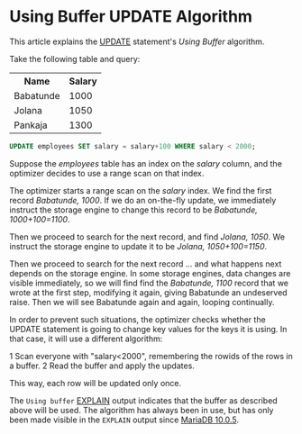 # Using Buffer UPDATE Algorithm

This article explains the [UPDATE](/sql-statements-structure/sql-statements/data-manipulation/changing-deleting-data/update/) statement's <em>Using Buffer</em> algorithm.

Take the following table and query:

<table><tbody><tr><th>Name</th><th>Salary</th></tr>
<tr><td>Babatunde</td><td>1000</td></tr>
<tr><td>Jolana</td><td>1050</td></tr>
<tr><td>Pankaja</td><td>1300</td></tr>
</tbody></table>

```sql
UPDATE employees SET salary = salary+100 WHERE salary < 2000;
```

Suppose the <em>employees</em> table has an index on the <em>salary</em> column, and the optimizer decides to use a range scan on that index.

The optimizer starts a range scan on the <em>salary</em> index. We find the first record <em>Babatunde, 1000</em>. If we do an on-the-fly update, we immediately instruct the storage engine to change this record to be <em>Babatunde, 1000+100=1100</em>.

Then we proceed to search for the next record, and find <em>Jolana, 1050</em>. We instruct the storage engine to update it to be <em>Jolana, 1050+100=1150</em>.

Then we proceed to search for the next record ... and what happens next depends on the storage engine. In some storage engines, data changes are visible immediately, so we will find find the <em>Babatunde, 1100</em> record that we wrote at the first step, modifying it again, giving Babatunde an undeserved raise. Then we will see Babatunde again and again, looping continually.

In order to prevent such situations, the optimizer checks whether the UPDATE statement is going to change key values for the keys it is using. In that case, it will use a different algorithm:

1 Scan everyone with "salary&lt;2000", remembering the rowids of the rows in a buffer.
2 Read the buffer and apply the updates.

This way, each row will be updated only once.

The `Using buffer` [EXPLAIN](/sql-statements-structure/sql-statements/administrative-sql-statements/analyze-and-explain-statements/explain/) output indicates that the buffer as described above will be used. The algorithm has always been in use, but has only been made visible in the `EXPLAIN` output since [MariaDB 10.0.5](/kb/en/mariadb-1005-release-notes/).